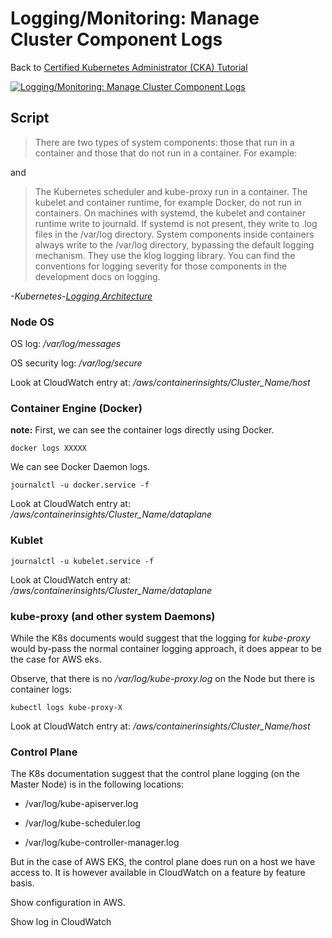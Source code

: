 # Logging/Monitoring: Manage Cluster Component Logs

Back to [Certified Kubernetes Administrator (CKA) Tutorial](https://github.com/larkintuckerllc/k8s-cka-tutorial)

[![Logging/Monitoring: Manage Cluster Component Logs](http://img.youtube.com/vi/X_1hJHBXbRk/0.jpg)](https://youtu.be/X_1hJHBXbRk)

## Script

> There are two types of system components: those that run in a container and those that do not run in a container. For example:

and

> The Kubernetes scheduler and kube-proxy run in a container.
The kubelet and container runtime, for example Docker, do not run in containers.
On machines with systemd, the kubelet and container runtime write to journald. If systemd is not present, they write to .log files in the /var/log directory. System components inside containers always write to the /var/log directory, bypassing the default logging mechanism. They use the klog logging library. You can find the conventions for logging severity for those components in the development docs on logging.

*-Kubernetes-[Logging Architecture](https://kubernetes.io/docs/concepts/cluster-administration/logging/)*

### Node OS

OS log: */var/log/messages*

OS security log: */var/log/secure*

Look at CloudWatch entry at: */aws/containerinsights/Cluster_Name/host*

### Container Engine (Docker)

**note:** First, we can see the container logs directly using Docker.

```plaintext
docker logs XXXXX
```

We can see Docker Daemon logs.

```plaintext
journalctl -u docker.service -f
```

Look at CloudWatch entry at: */aws/containerinsights/Cluster_Name/dataplane*

### Kublet

```plaintext
journalctl -u kubelet.service -f
```

Look at CloudWatch entry at: */aws/containerinsights/Cluster_Name/dataplane*

### kube-proxy (and other system Daemons)

While the K8s documents would suggest that the logging for *kube-proxy* would by-pass the normal container logging approach, it does appear to be the case for AWS eks.

Observe, that there is no */var/log/kube-proxy.log* on the Node but there is container logs:

```plaintext
kubectl logs kube-proxy-X
```

Look at CloudWatch entry at: */aws/containerinsights/Cluster_Name/host*

### Control Plane

The K8s documentation suggest that the control plane logging (on the Master Node) is in the following locations:

* /var/log/kube-apiserver.log

* /var/log/kube-scheduler.log

* /var/log/kube-controller-manager.log

But in the case of AWS EKS, the control plane does run on a host we have access to. It is however available in CloudWatch on a feature by feature basis.

Show configuration in AWS.

Show log in CloudWatch
